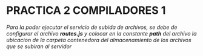 # PRACTICA 2 COMPILADORES 1
_Para la poder ejecutar el servicio de subida de archivos, se debe de configurar el archivo **routes.js** y colocar en la constante **path** del archivo la ubicacion de la carpeta contenedora del almacenamiento de los archivos que se subiran al servidor_

